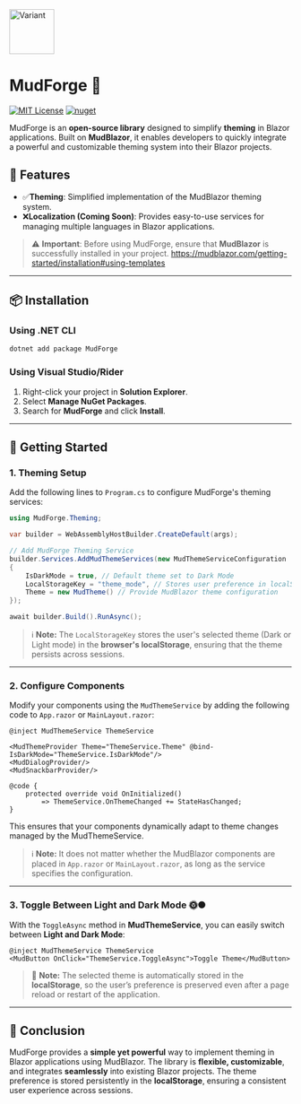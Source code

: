 <img height="80" width="80" src="https://github.com/user-attachments/assets/08bee777-7be0-4001-b8a2-05f75dd321c1" alt="Variant">

# MudForge 🔨
[![MIT License](https://img.shields.io/badge/License-MIT-green.svg)](https://choosealicense.com/licenses/mit/)
[![nuget](https://img.shields.io/badge/nuget-v1.0.0-blue.svg)](https://www.nuget.org/packages/MudForge)

MudForge is an **open-source library** designed to simplify **theming** in Blazor applications. Built on **MudBlazor**, it enables developers to quickly integrate a powerful and customizable theming system into their Blazor projects.


## 🎨 **Features**
- ✅**Theming**: Simplified implementation of the MudBlazor theming system.
- ❌**Localization (Coming Soon)**: Provides easy-to-use services for managing multiple languages in Blazor applications.

> ⚠️ **Important**: Before using MudForge, ensure that **MudBlazor** is successfully installed in your project. https://mudblazor.com/getting-started/installation#using-templates

---

## 📦 **Installation**

### **Using .NET CLI**
```bash
dotnet add package MudForge
```

### **Using Visual Studio/Rider**
1. Right-click your project in **Solution Explorer**.
2. Select **Manage NuGet Packages**.
3. Search for **MudForge** and click **Install**.

---

## 👋 **Getting Started**

### **1. Theming Setup**
Add the following lines to `Program.cs` to configure MudForge's theming services:

```csharp
using MudForge.Theming;

var builder = WebAssemblyHostBuilder.CreateDefault(args);

// Add MudForge Theming Service
builder.Services.AddMudThemeServices(new MudThemeServiceConfiguration
{
    IsDarkMode = true, // Default theme set to Dark Mode
    LocalStorageKey = "theme_mode", // Stores user preference in localStorage
    Theme = new MudTheme() // Provide MudBlazor theme configuration
});

await builder.Build().RunAsync();
```

> ℹ️ **Note:** The `LocalStorageKey` stores the user's selected theme (Dark or Light mode) in the **browser's localStorage**, ensuring that the theme persists across sessions.

---

### **2. Configure Components**
Modify your components using the `MudThemeService` by adding the following code to `App.razor` or `MainLayout.razor`:

```razor
@inject MudThemeService ThemeService

<MudThemeProvider Theme="ThemeService.Theme" @bind-IsDarkMode="ThemeService.IsDarkMode"/>
<MudDialogProvider/>
<MudSnackbarProvider/>

@code {
    protected override void OnInitialized()
        => ThemeService.OnThemeChanged += StateHasChanged;
}
```
This ensures that your components dynamically adapt to theme changes managed by the MudThemeService.

> ℹ️ **Note:** It does not matter whether the MudBlazor components are placed in `App.razor` or `MainLayout.razor`, as long as the service specifies the configuration.

---

### **3. Toggle Between Light and Dark Mode** 🌞🌑
With the `ToggleAsync` method in **MudThemeService**, you can easily switch between **Light and Dark Mode**:

```razor
@inject MudThemeService ThemeService
<MudButton OnClick="ThemeService.ToggleAsync">Toggle Theme</MudButton>
```

> 🔹 **Note:** The selected theme is automatically stored in the **localStorage**, so the user’s preference is preserved even after a page reload or restart of the application.

---

## 🎯 **Conclusion**
MudForge provides a **simple yet powerful** way to implement theming in Blazor applications using MudBlazor. The library is **flexible, customizable**, and integrates **seamlessly** into existing Blazor projects. The theme preference is stored persistently in the **localStorage**, ensuring a consistent user experience across sessions.

